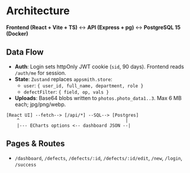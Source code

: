 # Architecture

**Frontend (React + Vite + TS)** ↔ **API (Express + pg)** ↔ **PostgreSQL 15 (Docker)**

## Data Flow
- **Auth**: Login sets httpOnly JWT cookie (`sid`, 90 days). Frontend reads `/auth/me` for session.
- **State**: `Zustand` replaces `appsmith.store`:
  - `user`: `{ user_id, full_name, department, role }`
  - `defectFilter`: `{ field, op, vals }`
- **Uploads**: Base64 blobs written to `photos.photo_data1..3`. Max 6 MB each; jpg/png/webp.

```text
[React UI] --fetch--> [/api/*] --SQL--> [Postgres]
    ^                                        |
    |--- ECharts options <-- dashboard JSON --|
```

## Pages & Routes
- `/dashboard`, `/defects`, `/defects/:id`, `/defects/:id/edit`, `/new`, `/login`, `/success`

